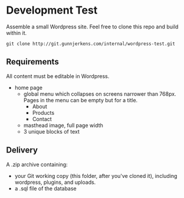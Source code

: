 # Development Test

Assemble a small Wordpress site. Feel free to clone this repo and build within it.

    git clone http://git.gunnjerkens.com/internal/wordpress-test.git

## Requirements

All content must be editable in Wordpress.

- home page
    - global menu which collapses on screens narrower than 768px. Pages in the menu can be empty but for a title.
        - About
        - Products
        - Contact
    - masthead image, full page width
    - 3 unique blocks of text

## Delivery

A .zip archive containing:

- your Git working copy (this folder, after you've cloned it), including wordpress, plugins, and uploads.
- a .sql file of the database
